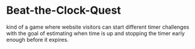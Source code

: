 # Beat-the-Clock-Quest
kind of a game where website visitors can start different timer challenges with the goal of estimating when time is up  and stopping the timer early enough before it expires.
